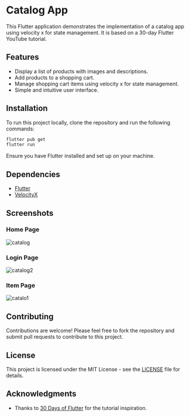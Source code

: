 # Catalog App

This Flutter application demonstrates the implementation of a catalog app using velocity x for state management. It is based on a 30-day Flutter YouTube tutorial.

## Features

- Display a list of products with images and descriptions.
- Add products to a shopping cart.
- Manage shopping cart items using velocity x for state management.
- Simple and intuitive user interface.

## Installation

To run this project locally, clone the repository and run the following commands:

```bash
flutter pub get
flutter run
```

Ensure you have Flutter installed and set up on your machine.

## Dependencies

- [Flutter](https://flutter.dev/)
- [VelocityX](https://pub.dev/packages/velocity_x)

## Screenshots
### Home Page
![catalog](https://github.com/user-attachments/assets/e5c7aa47-3163-4af0-907a-eef35ba4d187)

### Login Page
![catalog2](https://github.com/user-attachments/assets/fb5906f9-b0f4-45e7-9800-58f276a2b9f8)

### Item Page
![catalo1](https://github.com/user-attachments/assets/928eca95-56bc-49d2-b68c-70d5f6c4499d)


## Contributing

Contributions are welcome! Please feel free to fork the repository and submit pull requests to contribute to this project.

## License

This project is licensed under the MIT License - see the [LICENSE](LICENSE) file for details.

## Acknowledgments

- Thanks to [30 Days of Flutter](https://youtube.com/playlist?list=PLB6lc7nQ1n4jCBkrirvVGr5b8rC95VAQ5) for the tutorial inspiration.
